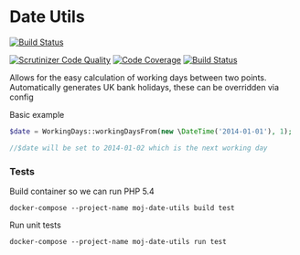 # Date Utils

[![Build Status](https://travis-ci.org/ministryofjustice/date-utils.svg?branch=master)](https://travis-ci.org/ministryofjustice/date-utils)

[![Scrutinizer Code Quality](https://scrutinizer-ci.com/g/ministryofjustice/date-utils/badges/quality-score.png?b=master)](https://scrutinizer-ci.com/g/ministryofjustice/date-utils/?branch=master)
[![Code Coverage](https://scrutinizer-ci.com/g/ministryofjustice/date-utils/badges/coverage.png?b=master)](https://scrutinizer-ci.com/g/ministryofjustice/date-utils/?branch=master)
[![Build Status](https://scrutinizer-ci.com/g/ministryofjustice/date-utils/badges/build.png?b=master)](https://scrutinizer-ci.com/g/ministryofjustice/date-utils/build-status/master)

Allows for the easy calculation of working days between two points.
Automatically generates UK bank holidays, these can be overridden via config

Basic example

```php
$date = WorkingDays::workingDaysFrom(new \DateTime('2014-01-01'), 1);

//$date will be set to 2014-01-02 which is the next working day
```

### Tests

Build container so we can run PHP 5.4

    docker-compose --project-name moj-date-utils build test
    
Run unit tests

    docker-compose --project-name moj-date-utils run test

